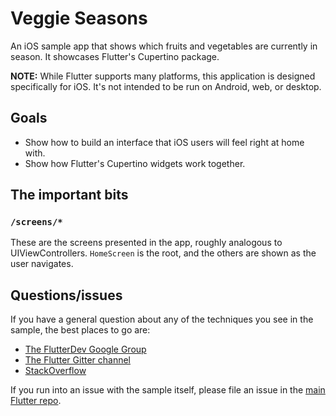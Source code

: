 # Veggie Seasons

An iOS sample app that shows which fruits and vegetables are currently in season. It
showcases Flutter's Cupertino package.

**NOTE:** While Flutter supports many platforms, this application is designed
specifically for iOS. It's not intended to be run on Android, web, or desktop.

## Goals

* Show how to build an interface that iOS users will feel right at home
  with.
* Show how Flutter's Cupertino widgets work together.

## The important bits

### `/screens/*`

These are the screens presented in the app, roughly analogous to
UIViewControllers. `HomeScreen` is the root, and the others are shown
as the user navigates.

## Questions/issues

If you have a general question about any of the techniques you see in
the sample, the best places to go are:

* [The FlutterDev Google Group](https://groups.google.com/forum/#!forum/flutter-dev)
* [The Flutter Gitter channel](https://gitter.im/flutter/flutter)
* [StackOverflow](https://stackoverflow.com/questions/tagged/flutter)

If you run into an issue with the sample itself, please file an issue
in the [main Flutter repo](https://github.com/flutter/flutter/issues).
